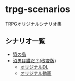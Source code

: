 # trpg-scenarios
TRPGオリジナルシナリオ集

## シナリオ一覧
- [猿の島](./monkey_island/01_main.md)
- [沼男は誰だ？(改変版)](./who_is_swampman/scenario.md)
    - [オリジナルDL](https://www.axfc.net/u/2657021)
    - [オリジナル動画](https://www.nicovideo.jp/watch/sm17349615)
